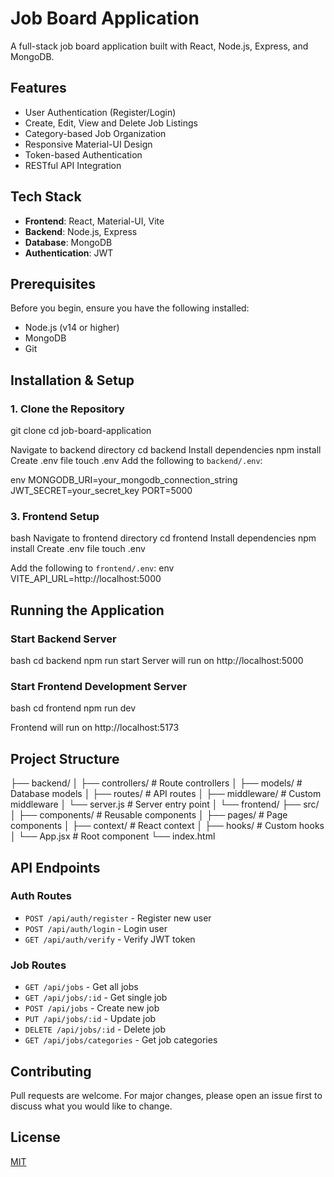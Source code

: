 # Job Board Application

A full-stack job board application built with React, Node.js, Express, and MongoDB.

## Features

- User Authentication (Register/Login)
- Create, Edit, View and Delete Job Listings
- Category-based Job Organization
- Responsive Material-UI Design
- Token-based Authentication
- RESTful API Integration

## Tech Stack

- **Frontend**: React, Material-UI, Vite
- **Backend**: Node.js, Express
- **Database**: MongoDB
- **Authentication**: JWT

## Prerequisites

Before you begin, ensure you have the following installed:

- Node.js (v14 or higher)
- MongoDB
- Git

## Installation & Setup

### 1. Clone the Repository

git clone <repository-url>
cd job-board-application

Navigate to backend directory
cd backend
Install dependencies
npm install
Create .env file
touch .env
Add the following to `backend/.env`:

env
MONGODB_URI=your_mongodb_connection_string
JWT_SECRET=your_secret_key
PORT=5000

### 3. Frontend Setup

bash
Navigate to frontend directory
cd frontend
Install dependencies
npm install
Create .env file
touch .env

Add the following to `frontend/.env`:
env
VITE_API_URL=http://localhost:5000

## Running the Application

### Start Backend Server

bash
cd backend
npm run start
Server will run on http://localhost:5000

### Start Frontend Development Server

bash
cd frontend
npm run dev

Frontend will run on http://localhost:5173

## Project Structure

├── backend/
│ ├── controllers/ # Route controllers
│ ├── models/ # Database models
│ ├── routes/ # API routes
│ ├── middleware/ # Custom middleware
│ └── server.js # Server entry point
│
└── frontend/
├── src/
│ ├── components/ # Reusable components
│ ├── pages/ # Page components
│ ├── context/ # React context
│ ├── hooks/ # Custom hooks
│ └── App.jsx # Root component
└── index.html

## API Endpoints

### Auth Routes

- `POST /api/auth/register` - Register new user
- `POST /api/auth/login` - Login user
- `GET /api/auth/verify` - Verify JWT token

### Job Routes

- `GET /api/jobs` - Get all jobs
- `GET /api/jobs/:id` - Get single job
- `POST /api/jobs` - Create new job
- `PUT /api/jobs/:id` - Update job
- `DELETE /api/jobs/:id` - Delete job
- `GET /api/jobs/categories` - Get job categories

## Contributing

Pull requests are welcome. For major changes, please open an issue first to discuss what you would like to change.

## License

[MIT](https://choosealicense.com/licenses/mit/)
